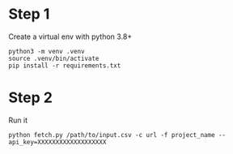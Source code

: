 # Step 1
Create a virtual env with python 3.8+

```
python3 -m venv .venv
source .venv/bin/activate
pip install -r requirements.txt
```

# Step 2
Run it
```
python fetch.py /path/to/input.csv -c url -f project_name --api_key=XXXXXXXXXXXXXXXXXXX
```
